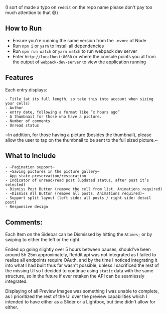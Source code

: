 (I sort of made a typo on `reddit` on the repo name please don't pay too much attention to that :sweat_smile:)

## How to Run
- Ensure you're running the same version from the `.nvmrc` of Node
- Run `npm i` or `yarn` to install all dependencies
- Run `npm run watch` or `yarn watch` to run webpack dev server
- Enter `http://localhost:8080` or where the console points you at from the output of `webpack-dev-server` to view the application running

## Features

Each entry displays:

    - Title (at its full length, so take this into account when sizing your cells)
    - Author
    - entry date, following a format like “x hours ago”
    - A thumbnail for those who have a picture.
    - Number of comments
    - Unread status

~In addition, for those having a picture (besides the thumbnail), please allow the user to tap on the thumbnail to be sent to the full sized picture.~

## What to Include

    - ~Pagination support~
    - ~Saving pictures in the picture gallery~
    - App state-preservation/restoration
    - Indicator of unread/read post (updated status, after post it’s selected)
    - Dismiss Post Button (remove the cell from list. Animations required)
    - ~Dismiss All Button (remove all posts. Animations required)~
    - Support split layout (left side: all posts / right side: detail post)
    - Responsive design

## Comments:

Each Item on the Sidebar can be Dismissed by hitting the `&times;` or by swiping to either the left or the right.

Ended up going slightly over 5 hours between pauses, should've been around 5h 25m approximately, Reddit api was not integrated as I failed to realize all endpoints require OAuth, and by the time I noticed integrating it into what I had built thus far wasn't possible, unless I sacrificed the rest of the missing UI so I decided to continue using `static` data with the same structure, so in the future if ever retaken the API can be seamlessly integrated.

Displaying of all Preview Images was something I was unable to complete, as I prioritized the rest of the UI over the preview capabilities which I intended to have either as a Slider or a Lightbox, but time didn't allow for either.
